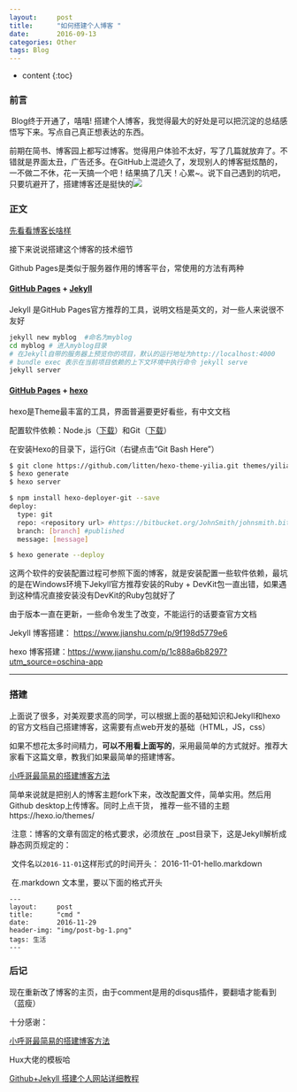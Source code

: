 ```yaml
---
layout:     post
title:      "如何搭建个人博客 "
date:       2016-09-13 
categories: Other
tags: Blog
---
```


* content
{:toc}
### 前言

​     Blog终于开通了，嘻嘻! 搭建个人博客，我觉得最大的好处是可以把沉淀的总结感悟写下来。写点自己真正想表达的东西。

​     前期在简书、博客园上都写过博客。觉得用户体验不太好，写了几篇就放弃了。不错就是界面太丑，广告还多。在GitHub上混迹久了，发现别人的博客挺炫酷的，一不做二不休，花一天搞一个吧！结果搞了几天！心累~。说下自己遇到的坑吧，只要坑避开了，搭建博客还是挺快的![](https://lukkyy.github.io/assets/about-bg.png)









### 正文

[先看看博客长啥样](https://github.com/lukkyy/GitHub.page)

接下来说说搭建这个博客的技术细节

Github Pages是类似于服务器作用的博客平台，常使用的方法有两种

####  [GitHub Pages](https://pages.github.com/) + [Jekyll](http://jekyllrb.com/) 

Jekyll 是GitHub Pages官方推荐的工具，说明文档是英文的，对一些人来说很不友好

```bash
jekyll new myblog  #命名为myblog
cd myblog # 进入myblog目录
# 在Jekyll自带的服务器上预览你的项目，默认的运行地址为http://localhost:4000
# bundle exec 表示在当前项目依赖的上下文环境中执行命令 jekyll serve
jekyll server
```

####  [GitHub Pages](https://pages.github.com/) + [hexo](https://hexo.io/zh-cn/)  

hexo是Theme最丰富的工具，界面普遍要更好看些，有中文文档

配置软件依赖：Node.js（[下载](https://nodejs.org/en/download/)）和Git（[下载](https://git-scm.com/download)）

在安装Hexo的目录下，运行Git（右键点击“Git Bash Here”）

```bash
$ git clone https://github.com/litten/hexo-theme-yilia.git themes/yilia
$ hexo generate
$ hexo server

$ npm install hexo-deployer-git --save
deploy:
  type: git
  repo: <repository url> #https://bitbucket.org/JohnSmith/johnsmith.bitbucket.io
  branch: [branch] #published
  message: [message]

$ hexo generate --deploy

```

这两个软件的安装配置过程可参照下面的博客，就是安装配置一些软件依赖，最坑的是在Windows环境下Jekyll官方推荐安装的Ruby + DevKit包一直出错，如果遇到这种情况直接安装没有DevKit的Ruby包就好了 

由于版本一直在更新，一些命令发生了改变，不能运行的话要查官方文档

Jekyll 博客搭建： https://www.jianshu.com/p/9f198d5779e6

hexo 博客搭建：https://www.jianshu.com/p/1c888a6b8297?utm_source=oschina-app



---

### 搭建

​     上面说了很多，对美观要求高的同学，可以根据上面的基础知识和Jekyll和hexo 的官方文档自己搭建博客，这需要有点web开发的基础（HTML，JS，css）

​     如果不想花太多时间精力，**可以不用看上面写的**，采用最简单的方式就好。推荐大家看下这篇文章，教我们如果最简单的搭建博客。

[小呼哥最简易的搭建博客方法](https://blog.csdn.net/hu2535357585/article/details/95253749 )

​    简单来说就是把别人的博客主题fork下来，改改配置文件，简单实用。然后用Github desktop上传博客。同时上点干货， 推荐一些不错的主题https://hexo.io/themes/

​    注意：博客的文章有固定的格式要求，必须放在 _post目录下，这是Jekyll解析成静态网页规定的：

​    文件名以`2016-11-01`这样形式的时间开头： 2016-11-01-hello.markdown  

​     在.markdown  文本里，要以下面的格式开头

```
---
layout:     post
title:      "cmd "
date:       2016-11-29 
header-img: "img/post-bg-1.png"
tags: 生活
---
```


### 后记

现在重新改了博客的主页，由于comment是用的disqus插件，要翻墙才能看到（蓝瘦）

十分感谢：

[小呼哥最简易的搭建博客方法](https://blog.csdn.net/hu2535357585/article/details/95253749  )

Hux大佬的模板哈

[Github+Jekyll 搭建个人网站详细教程](https://www.jianshu.com/p/9f71e260925d)